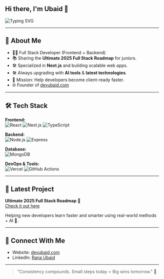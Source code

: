 ## Hi there, I'm Ubaid 👋

![Typing SVG](https://readme-typing-svg.herokuapp.com?font=Fira+Code&size=24&pause=1000&center=true&vCenter=true&width=435&lines=Full+Stack+Developer+(MERN);Next.js+Expert;4%2B+Years+Experience;50%2B+Projects+Completed;Helping+Devs+Grow+with+AI+%f0%9f%9a%80)

---

## 🚀 About Me

- 🧑‍💻 Full Stack Developer (Frontend + Backend)
- 📚 Sharing the **Ultimate 2025 Full Stack Roadmap** for juniors.
- 🛠️ Specialized in **Next.js** and building scalable web apps.
- 🛠️ Always upgrading with **AI tools** & **latest technologies**.
- 🌟 Mission: Help developers become client-ready faster.
- 🌐 Founder of [devubaid.com](https://www.devubaid.com)

---

## 🛠️ Tech Stack

**Frontend:**<br>
![React](https://img.shields.io/badge/React-61DAFB?style=for-the-badge&logo=react&logoColor=black) 
![Next.js](https://img.shields.io/badge/Next.js-000000?style=for-the-badge&logo=next.js&logoColor=white) 
![TypeScript](https://img.shields.io/badge/TypeScript-3178C6?style=for-the-badge&logo=typescript&logoColor=white)

**Backend:**<br>
![Node.js](https://img.shields.io/badge/Node.js-339933?style=for-the-badge&logo=node.js&logoColor=white) 
![Express](https://img.shields.io/badge/Express-000000?style=for-the-badge&logo=express&logoColor=white)

**Database:**<br>
![MongoDB](https://img.shields.io/badge/MongoDB-47A248?style=for-the-badge&logo=mongodb&logoColor=white)

**DevOps & Tools:**<br>
![Vercel](https://img.shields.io/badge/Vercel-000000?style=for-the-badge&logo=vercel&logoColor=white) 
![GitHub Actions](https://img.shields.io/badge/GitHub%20Actions-2088FF?style=for-the-badge&logo=github-actions&logoColor=white)

---


## 📣 Latest Project

**Ultimate 2025 Full Stack Roadmap** 🚀<br>
[Check it out here](https://github.com/ubaidsc/2025-Full-Stack-Development-Roadmap-With-AI)

Helping new developers learn faster and smarter using real-world methods + AI 🧰.

---

## 💌 Connect With Me

- Website: [devubaid.com](https://www.devubaid.com)
- LinkedIn: [Rana Ubaid](https://www.linkedin.com/in/ranaubaid/)

---

> "Consistency compounds. Small steps today = Big wins tomorrow." 🌱
